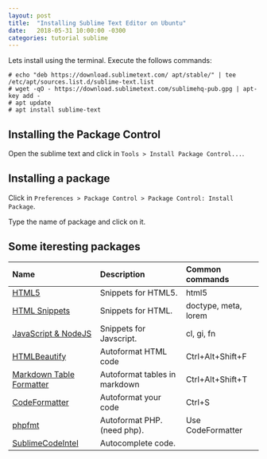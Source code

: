 ```yaml
---
layout: post
title:  "Installing Sublime Text Editor on Ubuntu"
date:   2018-05-31 10:00:00 -0300
categories: tutorial sublime
---
```

Lets install using the terminal. Execute the follows commands:
```
# echo "deb https://download.sublimetext.com/ apt/stable/" | tee /etc/apt/sources.list.d/sublime-text.list
# wget -qO - https://download.sublimetext.com/sublimehq-pub.gpg | apt-key add -
# apt update
# apt install sublime-text
```

## Installing the Package Control
Open the sublime text and click in `Tools > Install Package Control...`.

## Installing a package
Click in `Preferences > Package Control > Package Control: Install Package`.

Type the name of package and click on it.

## Some iteresting packages

| Name                                                                                            | Description                   | Common commands      |
|:------------------------------------------------------------------------------------------------|:------------------------------|:---------------------|
| [HTML5](https://packagecontrol.io/packages/HTML5)                                               | Snippets for HTML5.           | html5                |
| [HTML Snippets](https://packagecontrol.io/packages/HTML%20Snippets)                             | Snippets for HTML.            | doctype, meta, lorem |
| [Java​Script & NodeJS](https://packagecontrol.io/packages/JavaScript%20%26%20NodeJS%20Snippets) | Snippets for Javscript.       | cl, gi, fn           |
| [HTMLBeautify](https://packagecontrol.io/packages/HTMLBeautify)                                 | Autoformat HTML code          | Ctrl+Alt+Shift+F     |
| [Markdown Table Formatter](https://packagecontrol.io/packages/Markdown%20Table%20Formatter)     | Autoformat tables in markdown | Ctrl+Alt+Shift+T     |
| [CodeFormatter](https://packagecontrol.io/packages/CodeFormatter)                               | Autoformat your code          | Ctrl+S               |
| [phpfmt](https://packagecontrol.io/packages/phpfmt)                                             | Autoformat PHP. (need php).   | Use CodeFormatter    |
| [SublimeCodeIntel](https://packagecontrol.io/packages/SublimeCodeIntel)                         | Autocomplete code.            |                      |

